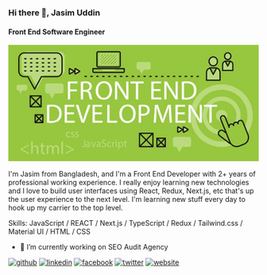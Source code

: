 ### Hi there 👋, Jasim Uddin
#### Front End Software Engineer
![Front End Software Engineer](https://github.com/devjasim/devjasim/blob/main/banner-git.png)

I'm Jasim from Bangladesh, and I'm a Front End Developer with 2+ years of professional working experience. I really enjoy learning new technologies and I love to build user interfaces using React, Redux, Next.js, etc that's up the user experience to the next level. I'm learning new stuff every day to hook up my carrier to the top level.

Skills: JavaScript / REACT / Next.js / TypeScript / Redux / Tailwind.css / Material UI / HTML / CSS

- 🔭 I’m currently working on SEO Audit Agency 


[<img src='https://cdn.jsdelivr.net/npm/simple-icons@3.0.1/icons/github.svg' alt='github' height='40'>](https://github.com/devjasim)  [<img src='https://cdn.jsdelivr.net/npm/simple-icons@3.0.1/icons/linkedin.svg' alt='linkedin' height='40'>](https://www.linkedin.com/in/devjasim/)  [<img src='https://cdn.jsdelivr.net/npm/simple-icons@3.0.1/icons/facebook.svg' alt='facebook' height='40'>](https://www.facebook.com/devjasim)  [<img src='https://cdn.jsdelivr.net/npm/simple-icons@3.0.1/icons/twitter.svg' alt='twitter' height='40'>](https://twitter.com/dev_jasim)  [<img src='https://cdn.jsdelivr.net/npm/simple-icons@3.0.1/icons/icloud.svg' alt='website' height='40'>](https://jasim-uddin.vercel.app/)  

